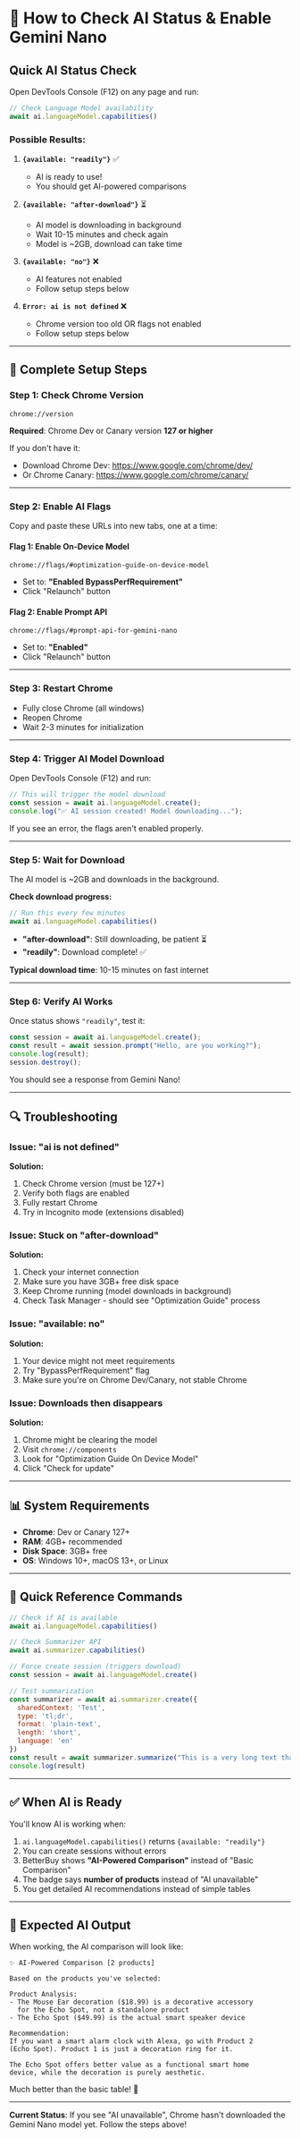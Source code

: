 # 🤖 How to Check AI Status & Enable Gemini Nano

## Quick AI Status Check

Open DevTools Console (F12) on any page and run:

```javascript
// Check Language Model availability
await ai.languageModel.capabilities()
```

### Possible Results:

1. **`{available: "readily"}`** ✅
   - AI is ready to use!
   - You should get AI-powered comparisons

2. **`{available: "after-download"}`** ⏳
   - AI model is downloading in background
   - Wait 10-15 minutes and check again
   - Model is ~2GB, download can take time

3. **`{available: "no"}`** ❌
   - AI features not enabled
   - Follow setup steps below

4. **`Error: ai is not defined`** ❌
   - Chrome version too old OR flags not enabled
   - Follow setup steps below

---

## 🔧 Complete Setup Steps

### Step 1: Check Chrome Version
```
chrome://version
```
**Required**: Chrome Dev or Canary version **127 or higher**

If you don't have it:
- Download Chrome Dev: https://www.google.com/chrome/dev/
- Or Chrome Canary: https://www.google.com/chrome/canary/

---

### Step 2: Enable AI Flags

Copy and paste these URLs into new tabs, one at a time:

#### Flag 1: Enable On-Device Model
```
chrome://flags/#optimization-guide-on-device-model
```
- Set to: **"Enabled BypassPerfRequirement"**
- Click "Relaunch" button

#### Flag 2: Enable Prompt API
```
chrome://flags/#prompt-api-for-gemini-nano
```
- Set to: **"Enabled"**
- Click "Relaunch" button

---

### Step 3: Restart Chrome
- Fully close Chrome (all windows)
- Reopen Chrome
- Wait 2-3 minutes for initialization

---

### Step 4: Trigger AI Model Download

Open DevTools Console (F12) and run:

```javascript
// This will trigger the model download
const session = await ai.languageModel.create();
console.log("✅ AI session created! Model downloading...");
```

If you see an error, the flags aren't enabled properly.

---

### Step 5: Wait for Download

The AI model is ~2GB and downloads in the background.

**Check download progress:**
```javascript
// Run this every few minutes
await ai.languageModel.capabilities()
```

- **"after-download"**: Still downloading, be patient ⏳
- **"readily"**: Download complete! ✅

**Typical download time**: 10-15 minutes on fast internet

---

### Step 6: Verify AI Works

Once status shows `"readily"`, test it:

```javascript
const session = await ai.languageModel.create();
const result = await session.prompt("Hello, are you working?");
console.log(result);
session.destroy();
```

You should see a response from Gemini Nano!

---

## 🔍 Troubleshooting

### Issue: "ai is not defined"
**Solution:**
1. Check Chrome version (must be 127+)
2. Verify both flags are enabled
3. Fully restart Chrome
4. Try in Incognito mode (extensions disabled)

### Issue: Stuck on "after-download"
**Solution:**
1. Check your internet connection
2. Make sure you have 3GB+ free disk space
3. Keep Chrome running (model downloads in background)
4. Check Task Manager - should see "Optimization Guide" process

### Issue: "available: no"
**Solution:**
1. Your device might not meet requirements
2. Try "BypassPerfRequirement" flag
3. Make sure you're on Chrome Dev/Canary, not stable Chrome

### Issue: Downloads then disappears
**Solution:**
1. Chrome might be clearing the model
2. Visit `chrome://components`
3. Look for "Optimization Guide On Device Model"
4. Click "Check for update"

---

## 📊 System Requirements

- **Chrome**: Dev or Canary 127+
- **RAM**: 4GB+ recommended
- **Disk Space**: 3GB+ free
- **OS**: Windows 10+, macOS 13+, or Linux

---

## 🎯 Quick Reference Commands

```javascript
// Check if AI is available
await ai.languageModel.capabilities()

// Check Summarizer API
await ai.summarizer.capabilities()

// Force create session (triggers download)
const session = await ai.languageModel.create()

// Test summarization
const summarizer = await ai.summarizer.create({
  sharedContext: 'Test',
  type: 'tl;dr',
  format: 'plain-text',
  length: 'short',
  language: 'en'
})
const result = await summarizer.summarize("This is a very long text that needs to be summarized into something shorter and more concise.")
console.log(result)
```

---

## ✅ When AI is Ready

You'll know AI is working when:
1. `ai.languageModel.capabilities()` returns `{available: "readily"}`
2. You can create sessions without errors
3. BetterBuy shows **"AI-Powered Comparison"** instead of "Basic Comparison"
4. The badge says **number of products** instead of "AI unavailable"
5. You get detailed AI recommendations instead of simple tables

---

## 🚀 Expected AI Output

When working, the AI comparison will look like:

```
✨ AI-Powered Comparison [2 products]

Based on the products you've selected:

Product Analysis:
- The Mouse Ear decoration ($18.99) is a decorative accessory
  for the Echo Spot, not a standalone product
- The Echo Spot ($49.99) is the actual smart speaker device

Recommendation:
If you want a smart alarm clock with Alexa, go with Product 2
(Echo Spot). Product 1 is just a decoration ring for it.

The Echo Spot offers better value as a functional smart home
device, while the decoration is purely aesthetic.
```

Much better than the basic table! 🎯

---

**Current Status**: If you see "AI unavailable", Chrome hasn't downloaded the Gemini Nano model yet. Follow the steps above!
